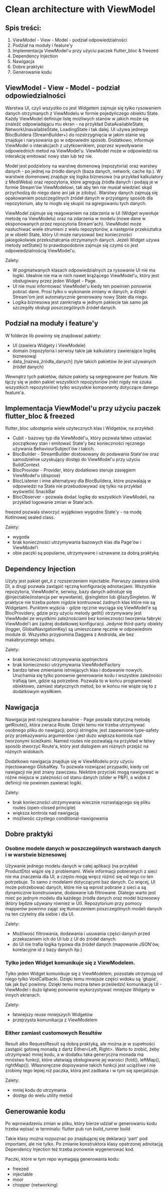 # Clean architecture with ViewModel

## Spis treści:
1. ViewModel - View - Model - podział odpowiedzialności
2. Podział na moduły i feature'y
3. Implementacja ViewModel'u przy użyciu paczek flutter_bloc & freezed
4. Dependency Injection
5. Nawigacja
6. Dobre praktyki
7. Generowanie kodu

## ViewModel - View - Model - podział odpowiedzialności
Warstwa UI, czyli wszystko co jest Widgetem zajmuje się tylko rysowaniem danych otrzymanych z ViewModelu w formie pojedyńczego obiektu State. Każdy ViewModel definiuje listę możliwych stanów w jakich może się znaleźć odpowiadającu mu ekran - na przykład DataAvailableState, NetworkUnavailableState, LoadingState i tak dalej. UI używa jednego BlocBuildera (StreamBuilder+) do rozstrzygnięcia w jakim stanie się znajduje i narysowania go w odpowiedni sposób. Dodatkowo, informuje ViewModel o interakcjach z użytkownikiem, poprzez wywoływanie odpowiednich metod na ViewModel'u. ViewModel może w odpowiedzi na interakcję emitować nowy stan lub też nie.

Model jest podzielony na warstwę domenową (repozytoria) oraz warstwy danych - po jednej na źródło danych (baza danych, network, cache itp.). W warstwie domenowej znajduje się logika biznesowa (na przykład kalkulatory z MediWeba) oraz repozytoria, które agregują źródła danych i podają je w formie Stream'ów ViewModelowi, tak aby ten nie musiał wiedzieć skąd przychodzą do niego dane ani jak je zdobyć. Warstwy danych zajmują się opakowaniem poszczególnych źródeł danych w przystępny sposób dla repozytorium, aby to mogło się skupić na agregowaniu tych danych.

ViewModel zajmuje się reagowaniem na zdarzenia w UI (Widget wywołuje metodę na ViewModelu) oraz na zdarzenia w modelu (nowe dane w eksponowanych przez repozytoria Stream'ach). ViewModel może nasłuchiwać wiele strumieni z wielu repozytoriów, a następnie przekształca je w obiekt State, który UI może narysować bez konieczności jakiegokolwiek przekształcania otrzymanych danych. Jeżeli Widget używa metody setState() to prawdopodobnie zajmuje się czymś co jest odpowiedzialnością ViewModel'u.

Zalety:
* W pogmatwanych klasach odpowiedzialnych za rysowanie UI nie ma logiki. Idealnie nie ma w nich nawet krążącego ViewModel'u, który jest obsługiwany przez jeden Widget - Page.
* UI nie musi informować ViewModel'u kiedy ten powinien ponownie pobrać dane. Prosi tylko o wykonanie zmiany w danych, a dzięki Stream'om jest automatycznie generowany nowy State dla niego.
* Logika biznesowa jest zamknięta w jednym pakiecie tak samo jak szczegóły obsługi poszczególnych źródeł danych.

## Podział na moduły i feature'y

W folderze lib powinny się znajdować pakiety:
* UI (zawiera Widgety i ViewModele)
* domain (repozytoria i serwisy takie jak kalkulatory zawierające logikę biznesową)
* data_[nazwa_źródła_danych] (tyle takich pakietów ile jest używanych źródeł danych)

Wewnątrz tych pakietów, dalsze pakiety są segregowane per feature. Nie łączy się w jeden pakiet wszystkich repozytoriów (nikt nigdy nie szuka wszystkich repozytoriów) tylko wszystkie komponenty dotyczące danego feature'a.

## Implementacja ViewModel'u przy użyciu paczek flutter_bloc & freezed

flutter_bloc udostępnia wiele użytecznych klas i Widgetów, na przykład:
* Cubit - bazowy typ dla ViewModel'u, który pozwala łatwo ustawiać początkowy stan i emitować State'y bez konieczności ręcznego używania BehaviourSubject'ów i takich.
* BlocBuilder - StreamBuilder dostosowany do podawania State'ów oraz samodzielnie uzyskujący dostęp do ViewModel'u przy użyciu BuildContext.
* BlocProvider - Provider, który dodatkowo steruje zasięgiem ViewModel'u (dispose)
* BlocListener i inne alternatywy dla BlocBuildera, które pozwalają w odpowiedzi na State nie przebudowywać się tylko na przykład wyświetlić SnackBar
* BlocObserver - pozwala dodać logikę do wszystkich ViewModeli, na przykład logowanie zmian w State'ach.

freezed pozwala stworzyć wyjątkowo wygodne State'y - na modę Kotlinowej sealed class.

Zalety:
- wygoda
- brak konieczności utrzymywania bazowych klas dla Page'ów i ViewModel'i
- obie paczki są popularne, utrzymywane i uznawane za dobrą praktykę

## Dependency Injection

Użyty jest pakiet get_it z rozszerzeniem injectable. Pierwszy zawiera silnik DI, a drugi pozwala zastąpić ręczną konfigurację adnotacjami. Wszystkie repozytoria, ViewModel'e, serwisy, bazy danych adnotuje się @injectable(instancja per wywołanie), @singleton lub @lazySingleton. W praktyce nie trzeba potem nigdzie kontruować żadnych klas które nie są Widgetami. Punktem wyjścia - gdzie ręcznie wyciąga się ViewModel'e są BlocProvidery, gdzie przy użyciu metody getIt<ViewModelType>() otrzymywany jest ViewModel ze wsystkimi zależnościami bez konieczności tworzenia fabryki ViewModel'i ani żadnej dodatkowej konfiguracji. Jedynie third-party obiekty (logger, GlobalNavigationKey) są umieszczane ręcznie w odpowiednim module di. Wszystko przypomina Daggera z Androida, ale bez makabrycznego setupu.

Zalety:
* brak konieczności utrzymywania appInjectora
* brak konieczności utrzymywania ViewModelFactory
* bardzo łatwe zmienianie istniejących klas i dodawanie nowych. Uruchamia się tylko ponownie generowanie kodu i wszystkie zależności trafiają tam, gdzie są potrzebne. Pozwala to w końcu programować obiektowo, zamiast statycznych metod, bo w końcu nie wiąże się to z dodatkowym wysiłkiem.

## Nawigacja

Nawigacja jest rozwiązana banalnie - Page posiada statyczną metodę getRoute(), która zwraca Route. Dzięki temu nie trzeba utrzymywać osobnego pliku do nawigacji, porcji stringów, jest zapewnione type-safety przy przekazywaniu argumentów i jest dużo większa kontrola nad tworzonymi ścieżkami. Named routes nie pozwalają na przykład w łatwy sposób stworzyć Route'a, który jest dialogiem ani różnych przejść na różnych widokach.

Dodatkowo nawigacja znajduje się w ViewModelu przy użyciu injectowanego GlobalKey<NavigatorState>. To pozwala rozwiązać przypadki, kiedy cel nawigacji nie jest znany zawczasu. Niektóre przyciski mogą nawigować w różne miejsca w zależności od stanu danych (slider w P&P), a widok z definicji nie powinien zawierać logiki.

Zalety:
* brak konieczności utrzymywania wiecznie rozrastającego się pliku routes (open-closed principle)
* większa kontrola nad nawigacją
* możliwośc czystego conditional-nawigowania

## Dobre praktyki

### Osobne modele danych w poszczególnych warstwach danych i w warstwie biznesowej

Używanie jednego modelu danych w całej aplikacji (na przykład ProductDto) wiąze się z problemami. Wiele informacji pobieranych z sieci nie ma znaczenia dla UI, a często mogą wręcz różnić się od tego co ten potrzebuje. To samo z modelami dotyczącymi baz danych. Co więcej, UI może potrzebować danych, które nie są wprost pobrane z sieci a są dynamicznie konstruowane, dodawane lub filtrowane. Dlatego warto jest mieć po jednym modelu dla każdego źródła danych oraz model biznesowy (który będzie używany również w UI). Repozytorium przy pomocy mapperów powinno zająć się tłumaczeniem poszczególnych modeli danych na ten czytelny dla siebie i dla UI.

Zalety:
* Możliwość filtrowania, dodawania i usuwania części danych przed przekazaniem ich do UI lub z UI do źródeł danych.
* do UI nie trafia logika typowa dla źródeł danych (mapowanie JSON'ów, korelacyjne id z bazy danych itp.)

### Tylko jeden Widget komunikuje się z ViewModelem.

Tylko jeden Widget komunikuje się z ViewModelem, pozostałe otrzymują od niego tylko VoidCallbacki. Dzięki temu mniejsze części widoku są 'głupie', tak jak być powinny. Dzięki temu można łatwo prześledzić komunikację UI - ViewModel i dużo łątwiej ponownie wykorzystywać mniejsze Widgety w innych ekranach.

Zalety:
* łatwiejszy reuse mniejszych Widgetów
* przejrzysta komunikacja z ViewModelem

### Either zamiast customowych Resultów

Result albo RequestResult są dobrą praktyką, ale można je w zupełności zastąpić gotową monadą z dartz Either<Left, Right>. Warto to zrobić, żeby utrzymywać mniej kodu, a w dodatku taka generyczna monada ma mnóstwo funkcji, które ułatwiają obsługiwanie jej warości (fold(), leftMap(), rightMap()). Własnoręczne dopisywanie takich funkcji jest uciążliwe i nie zrobimy tego lepiej niż paczka, która jest zadbana i w tym się specjalizuje.

Zalety:
* mniej kodu do utrzymania
* dostęp do wielu utility metod

## Generowanie kodu

Po wprowadzeniu zmian w pliku, który bierze udział w generowaniu kodu trzeba wpisać w terminalu:
flutter pub run build_runner build

Takie klasy można rozpoznać po znajdującej się deklaracji 'part' pod importami, ale nie tylko. Po zmianie konstruktora klasy opatrzonej adnotacją Dependency Injection też trzeba ponownie wygenerować kod.

Paczki, które w tym repo wymagają generowania kodu:
* freezed
* injectable
* moor
* chopper (networking)
